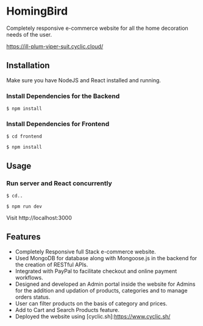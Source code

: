 # HomingBird
Completely responsive e-commerce website for all the home decoration needs of the user.

https://ill-plum-viper-suit.cyclic.cloud/

## Installation
Make sure you have NodeJS and React installed and running.

### Install Dependencies for the Backend

```
$ npm install
```

### Install Dependencies for Frontend

```
$ cd frontend
```

```
$ npm install
```

## Usage

### Run server and React concurrently

```
$ cd..
```

```
$ npm run dev
```

Visit http://localhost:3000

## Features

* Completely Responsive full Stack e-commerce website.
* Used MongoDB for database along with Mongoose.js in the backend for the creation of RESTful APIs.
* Integrated with PayPal to facilitate checkout and online payment workflows.
* Designed and developed an Admin portal inside the website for Admins for the addition and updation of products, categories and to manage orders status.
* User can filter products on the basis of category and prices.
* Add to Cart and Search Products feature.
* Deployed the website using [cyclic.sh]:https://www.cyclic.sh/
  
